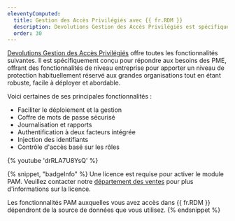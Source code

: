 ```yaml
---
eleventyComputed:
  title: Gestion des Accès Privilégiés avec {{ fr.RDM }}
  description: Devolutions Gestion des Accès Privilégiés est spécifiquement conçu pour répondre aux besoins des PME, offrant des fonctionnalités de niveau entreprise pour apporter un niveau de protection habituellement réservé aux grandes organisations.
  order: 30
---
```

[Devolutions Gestion des Accès Privilégiés](https://devolutions.net/privileged-access-management/) offre toutes les fonctionnalités suivantes. Il est spécifiquement conçu pour répondre aux besoins des PME, offrant des fonctionnalités de niveau entreprise pour apporter un niveau de protection habituellement réservé aux grandes organisations tout en étant robuste, facile à déployer et abordable.

Voici certaines de ses principales fonctionnalités :

* Faciliter le déploiement et la gestion
* Coffre de mots de passe sécurisé
* Journalisation et rapports
* Authentification à deux facteurs intégrée
* Injection des identifiants
* Contrôle d'accès basé sur les rôles

{% youtube 'drRLA7U8YsQ' %}

{% snippet, "badgeInfo" %}
Une licence est requise pour activer le module PAM. Veuillez contacter notre [département des ventes](mailto:sales@devolutions.net) pour plus d'informations sur la licence.

Les fonctionnalités PAM auxquelles vous avez accès dans {{ fr.RDM }} dépendront de la source de données que vous utilisez.
{% endsnippet %}